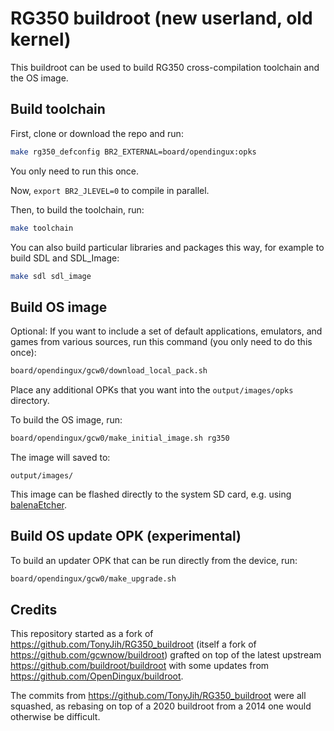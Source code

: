 # RG350 buildroot (new userland, old kernel)

This buildroot can be used to build RG350 cross-compilation toolchain and the OS image.

## Build toolchain

First, clone or download the repo and run:

~~~bash
make rg350_defconfig BR2_EXTERNAL=board/opendingux:opks
~~~

You only need to run this once.

Now, `export BR2_JLEVEL=0` to compile in parallel.

Then, to build the toolchain, run:

~~~bash
make toolchain
~~~

You can also build particular libraries and packages this way, for example to build SDL and SDL_Image:

~~~bash
make sdl sdl_image
~~~

## Build OS image

Optional: If you want to include a set of default applications, emulators, and games
from various sources, run this command (you only need to do this once):

~~~bash
board/opendingux/gcw0/download_local_pack.sh
~~~

Place any additional OPKs that you want into the `output/images/opks` directory.

To build the OS image, run:

~~~bash
board/opendingux/gcw0/make_initial_image.sh rg350
~~~

The image will saved to:

~~~
output/images/
~~~

This image can be flashed directly to the system SD card, e.g. using [balenaEtcher].

[balenaEtcher]: https://www.balena.io/etcher/

## Build OS update OPK (experimental)

To build an updater OPK that can be run directly from the device, run:

~~~bash
board/opendingux/gcw0/make_upgrade.sh
~~~


## Credits

This repository started as a fork of <https://github.com/TonyJih/RG350_buildroot> (itself a fork of <https://github.com/gcwnow/buildroot>) grafted on top of the latest upstream <https://github.com/buildroot/buildroot> with some updates from <https://github.com/OpenDingux/buildroot>.

The commits from <https://github.com/TonyJih/RG350_buildroot> were all squashed, as rebasing on top of a 2020 buildroot from a 2014 one would otherwise be difficult.
